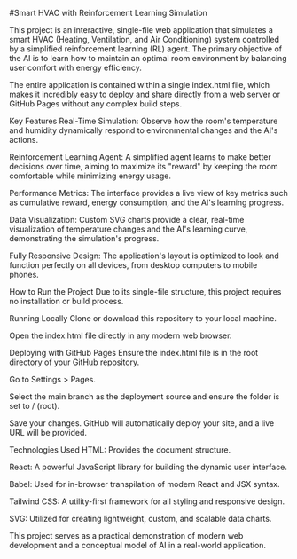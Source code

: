 
#Smart HVAC with Reinforcement Learning Simulation

This project is an interactive, single-file web application that simulates a smart HVAC (Heating, Ventilation, and Air Conditioning) system controlled by a simplified reinforcement learning (RL) agent. The primary objective of the AI is to learn how to maintain an optimal room environment by balancing user comfort with energy efficiency.

The entire application is contained within a single index.html file, which makes it incredibly easy to deploy and share directly from a web server or GitHub Pages without any complex build steps.

Key Features
Real-Time Simulation: Observe how the room's temperature and humidity dynamically respond to environmental changes and the AI's actions.

Reinforcement Learning Agent: A simplified agent learns to make better decisions over time, aiming to maximize its "reward" by keeping the room comfortable while minimizing energy usage.

Performance Metrics: The interface provides a live view of key metrics such as cumulative reward, energy consumption, and the AI's learning progress.

Data Visualization: Custom SVG charts provide a clear, real-time visualization of temperature changes and the AI's learning curve, demonstrating the simulation's progress.

Fully Responsive Design: The application's layout is optimized to look and function perfectly on all devices, from desktop computers to mobile phones.

How to Run the Project
Due to its single-file structure, this project requires no installation or build process.

Running Locally
Clone or download this repository to your local machine.

Open the index.html file directly in any modern web browser.

Deploying with GitHub Pages
Ensure the index.html file is in the root directory of your GitHub repository.

Go to Settings > Pages.

Select the main branch as the deployment source and ensure the folder is set to / (root).

Save your changes. GitHub will automatically deploy your site, and a live URL will be provided.

Technologies Used
HTML: Provides the document structure.

React: A powerful JavaScript library for building the dynamic user interface.

Babel: Used for in-browser transpilation of modern React and JSX syntax.

Tailwind CSS: A utility-first framework for all styling and responsive design.

SVG: Utilized for creating lightweight, custom, and scalable data charts.

This project serves as a practical demonstration of modern web development and a conceptual model of AI in a real-world application.
